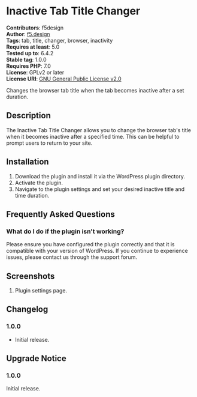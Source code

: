 # Inactive Tab Title Changer

**Contributors**: f5design  
**Author**: [f5.design](https://f5.design)  
**Tags**: tab, title, changer, browser, inactivity  
**Requires at least**: 5.0  
**Tested up to**: 6.4.2  
**Stable tag**: 1.0.0  
**Requires PHP**: 7.0  
**License**: GPLv2 or later  
**License URI**: [GNU General Public License v2.0](http://www.gnu.org/licenses/gpl-2.0.html)

Changes the browser tab title when the tab becomes inactive after a set duration.

## Description

The Inactive Tab Title Changer allows you to change the browser tab's title when it becomes inactive after a specified time. This can be helpful to prompt users to return to your site.

## Installation

1. Download the plugin and install it via the WordPress plugin directory.
2. Activate the plugin.
3. Navigate to the plugin settings and set your desired inactive title and time duration.

## Frequently Asked Questions

### What do I do if the plugin isn't working?

Please ensure you have configured the plugin correctly and that it is compatible with your version of WordPress. If you continue to experience issues, please contact us through the support forum.

## Screenshots

1. Plugin settings page.

## Changelog

### 1.0.0
- Initial release.

## Upgrade Notice

### 1.0.0
Initial release.

